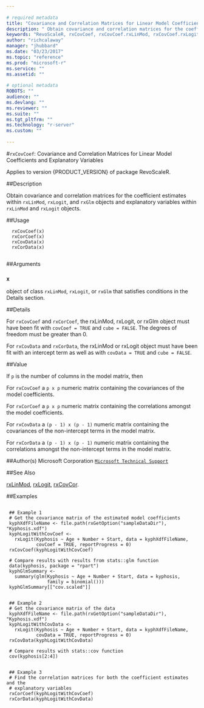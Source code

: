 ```yaml
--- 
 
# required metadata 
title: "Covariance and Correlation Matrices for Linear Model Coefficients and Explanatory Variables" 
description: " Obtain covariance and correlation matrices for the coefficient estimates within `rxLinMod`,  `rxLogit`, and `rxGlm` objects and explanatory variables within `rxLinMod` and `rxLogit` objects. " 
keywords: "RevoScaleR, rxCovCoef, rxCovCoef.rxLinMod, rxCovCoef.rxLogit, rxCovCoef.rxGlm, rxCorCoef, rxCorCoef.rxLinMod, rxCorCoef.rxLogit, rxCorCoef.rxGlm, rxCovData, rxCovData.rxLinMod, rxCovData.rxLogit, rxCorData, rxCorData.rxLinMod, rxCorData.rxLogit, models, regression" 
author: "richcalaway" 
manager: "jhubbard" 
ms.date: "03/23/2017" 
ms.topic: "reference" 
ms.prod: "microsoft-r" 
ms.service: "" 
ms.assetid: "" 
 
# optional metadata 
ROBOTS: "" 
audience: "" 
ms.devlang: "" 
ms.reviewer: "" 
ms.suite: "" 
ms.tgt_pltfrm: "" 
ms.technology: "r-server" 
ms.custom: "" 
 
--- 
```

 
 
 
 
 
 
 
 
 
 
 
 
 
 
 
 #`rxCovCoef`: Covariance and Correlation Matrices for Linear Model Coefficients and Explanatory Variables

 Applies to version {PRODUCT_VERSION} of package RevoScaleR.
 
 ##Description
 
Obtain covariance and correlation matrices for the coefficient estimates within `rxLinMod`, 
`rxLogit`, and `rxGlm` objects and
explanatory variables within `rxLinMod` and `rxLogit` objects.
 
 
 ##Usage

```   
  rxCovCoef(x)
  rxCorCoef(x)
  rxCovData(x)
  rxCorData(x)
 
```
 
 ##Arguments

   
    
 ### `x`
 object of class `rxLinMod`, `rxLogit`, or `rxGlm` that  satisfies conditions in the Details section. 
  
 
 
 ##Details
 
For `rxCovCoef` and `rxCorCoef`, the rxLinMod, rxLogit, or rxGlm object must
have been fit with `covCoef = TRUE` and `cube = FALSE`. The degrees
of freedom must be greater than 0.
 
For `rxCovData` and `rxCorData`, the rxLinMod or rxLogit object must
have been fit with an intercept term as well as with `covData = TRUE` and
`cube = FALSE`.
 
 
 ##Value
 
If `p` is the number of columns in the model matrix, then

For `rxCovCoef` a `p x p` numeric matrix containing the
covariances of the model coefficients.

For `rxCorCoef` a `p x p` numeric matrix containing the
correlations amongst the model coefficients.

For `rxCovData` a `(p - 1) x (p - 1)`
numeric matrix containing the covariances of the non-intercept terms in the
model matrix.

For `rxCorData` a `(p - 1) x (p - 1)`
numeric matrix containing the correlations amongst the non-intercept terms in
the model matrix.
 
 ##Author(s)
 Microsoft Corporation [`Microsoft Technical Support`](https://go.microsoft.com/fwlink/?LinkID=698556&clcid=0x409)
 
 
 ##See Also
 
[rxLinMod](rxLinMod.md),
[rxLogit](rxLogit.md),
[rxCovCor](rxCovCor.md).
   
 ##Examples

 ```
   
  ## Example 1
  # Get the covariance matrix of the estimated model coefficients
  kyphXdfFileName <- file.path(rxGetOption("sampleDataDir"), "Kyphosis.xdf")
  kyphLogitWithCovCoef <-
    rxLogit(Kyphosis ~ Age + Number + Start, data = kyphXdfFileName,
            covCoef = TRUE, reportProgress = 0)
  rxCovCoef(kyphLogitWithCovCoef)
  
  # Compare results with results from stats::glm function
  data(kyphosis, package = "rpart")
  kyphGlmSummary <-
    summary(glm(Kyphosis ~ Age + Number + Start, data = kyphosis,
                family = binomial()))
  kyphGlmSummary[["cov.scaled"]]
  
  
  ## Example 2
  # Get the covariance matrix of the data
  kyphXdfFileName <- file.path(rxGetOption("sampleDataDir"), "Kyphosis.xdf")
  kyphLogitWithCovData <-
    rxLogit(Kyphosis ~ Age + Number + Start, data = kyphXdfFileName,
            covData = TRUE, reportProgress = 0)
  rxCovData(kyphLogitWithCovData)
  
  # Compare results with stats::cov function
  cov(kyphosis[2:4])
  
  
  ## Example 3
  # Find the correlation matrices for both the coefficient estimates and the
  # explanatory variables
  rxCorCoef(kyphLogitWithCovCoef)
  rxCorData(kyphLogitWithCovData)
 
```
 
 
 

